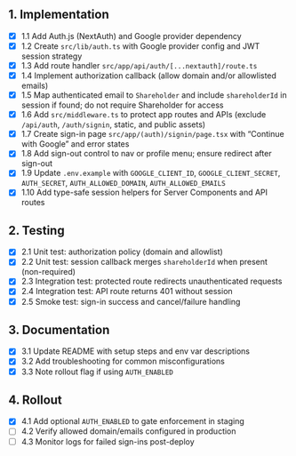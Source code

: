 ## 1. Implementation
- [x] 1.1 Add Auth.js (NextAuth) and Google provider dependency
- [x] 1.2 Create `src/lib/auth.ts` with Google provider config and JWT session strategy
- [x] 1.3 Add route handler `src/app/api/auth/[...nextauth]/route.ts`
- [x] 1.4 Implement authorization callback (allow domain and/or allowlisted emails)
- [x] 1.5 Map authenticated email to `Shareholder` and include `shareholderId` in session if found; do not require Shareholder for access
- [x] 1.6 Add `src/middleware.ts` to protect app routes and APIs (exclude `/api/auth`, `/auth/signin`, static, and public assets)
- [x] 1.7 Create sign-in page `src/app/(auth)/signin/page.tsx` with “Continue with Google” and error states
- [x] 1.8 Add sign-out control to nav or profile menu; ensure redirect after sign-out
- [x] 1.9 Update `.env.example` with `GOOGLE_CLIENT_ID`, `GOOGLE_CLIENT_SECRET`, `AUTH_SECRET`, `AUTH_ALLOWED_DOMAIN`, `AUTH_ALLOWED_EMAILS`
- [x] 1.10 Add type-safe session helpers for Server Components and API routes

## 2. Testing
- [x] 2.1 Unit test: authorization policy (domain and allowlist)
- [x] 2.2 Unit test: session callback merges `shareholderId` when present (non-required)
- [x] 2.3 Integration test: protected route redirects unauthenticated requests
- [x] 2.4 Integration test: API route returns 401 without session
- [x] 2.5 Smoke test: sign-in success and cancel/failure handling

## 3. Documentation
- [x] 3.1 Update README with setup steps and env var descriptions
- [x] 3.2 Add troubleshooting for common misconfigurations
- [x] 3.3 Note rollout flag if using `AUTH_ENABLED`

## 4. Rollout
- [x] 4.1 Add optional `AUTH_ENABLED` to gate enforcement in staging
- [ ] 4.2 Verify allowed domain/emails configured in production
- [ ] 4.3 Monitor logs for failed sign-ins post-deploy
